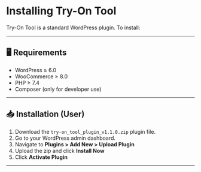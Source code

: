 # Installing Try-On Tool

Try-On Tool is a standard WordPress plugin. To install:

---

## 🖥️ Requirements

- WordPress ≥ 6.0
- WooCommerce ≥ 8.0
- PHP ≥ 7.4
- Composer (only for developer use)

---

## 📥 Installation (User)

1. Download the `try-on_tool_plugin_v1.1.0.zip` plugin file.
2. Go to your WordPress admin dashboard.
3. Navigate to **Plugins > Add New > Upload Plugin**
4. Upload the zip and click **Install Now**
5. Click **Activate Plugin**

---